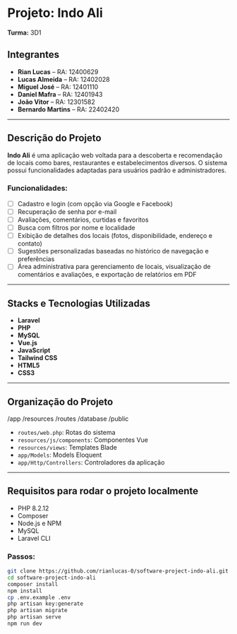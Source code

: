 # Projeto: Indo Ali  
**Turma:** 3D1  

## Integrantes
- **Rian Lucas** – RA: 12400629  
- **Lucas Almeida** – RA: 12402028  
- **Miguel José** – RA: 12401110  
- **Daniel Mafra** – RA: 12401943  
- **João Vitor** – RA: 12301582  
- **Bernardo Martins** – RA: 22402420  

---

## Descrição do Projeto
**Indo Ali** é uma aplicação web voltada para a descoberta e recomendação de locais como bares, restaurantes e estabelecimentos diversos. O sistema possui funcionalidades adaptadas para usuários padrão e administradores.

### Funcionalidades:
- [ ] Cadastro e login (com opção via Google e Facebook)
- [ ] Recuperação de senha por e-mail
- [ ] Avaliações, comentários, curtidas e favoritos
- [ ] Busca com filtros por nome e localidade
- [ ] Exibição de detalhes dos locais (fotos, disponibilidade, endereço e contato)
- [ ] Sugestões personalizadas baseadas no histórico de navegação e preferências
- [ ] Área administrativa para gerenciamento de locais, visualização de comentários e avaliações, e exportação de relatórios em PDF

---

## Stacks e Tecnologias Utilizadas

- **Laravel**
- **PHP**
- **MySQL**
- **Vue.js**
- **JavaScript**
- **Tailwind CSS**
- **HTML5**
- **CSS3**

---

## Organização do Projeto
/app
/resources
/routes
/database
/public

- `routes/web.php`: Rotas do sistema  
- `resources/js/components`: Componentes Vue  
- `resources/views`: Templates Blade  
- `app/Models`: Models Eloquent  
- `app/Http/Controllers`: Controladores da aplicação  

---

## Requisitos para rodar o projeto localmente
- PHP 8.2.12
- Composer
- Node.js e NPM
- MySQL
- Laravel CLI

### Passos:
```bash
git clone https://github.com/rianlucas-0/software-project-indo-ali.git
cd software-project-indo-ali
composer install
npm install
cp .env.example .env
php artisan key:generate
php artisan migrate
php artisan serve
npm run dev
